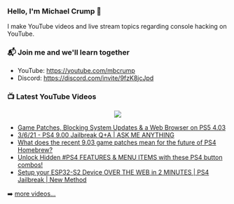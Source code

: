 ### Hello, I'm Michael Crump 👋

I make YouTube videos and live stream topics regarding console hacking on YouTube. 

### 📬 Join me and we'll learn together

- YouTube: https://youtube.com/mbcrump
- Discord: https://discord.com/invite/9fzK8jcJpd

### 📺 Latest YouTube Videos

<div align="center">

[<img src="https://img.shields.io/badge/-Subscribe-red?style=for-the-badge&logo=youtube&logoColor=white"/>](https://www.youtube.com/c/mbcrump?sub_confirmation=1)

</div>

<!-- YOUTUBE:START -->
- [Game Patches, Blocking System Updates &amp; a Web Browser on PS5 4.03](https://www.youtube.com/watch?v=Pr0d7LMPmtY)
- [3/6/21 - PS4 9.00 Jailbreak Q+A |  ASK ME ANYTHING](https://www.youtube.com/watch?v=G8JNC9ciWxc)
- [What does the recent 9.03 game patches mean for the future of PS4 Homebrew?](https://www.youtube.com/watch?v=84iAkMrYVvQ)
- [Unlock Hidden #PS4 FEATURES &amp; MENU ITEMS with  these PS4 button combos!](https://www.youtube.com/watch?v=Z_U1Fs0HgUA)
- [Setup your ESP32-S2 Device OVER THE WEB in 2 MINUTES | PS4 Jailbreak | New Method](https://www.youtube.com/watch?v=-_PsR5jI4oY)
<!-- YOUTUBE:END -->

➡️ [more videos...](https://youtube.com/mbcrump)

